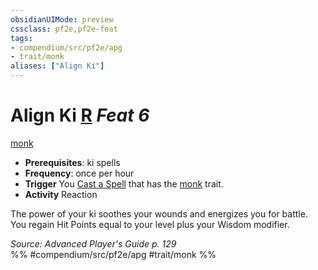 ```yaml
---
obsidianUIMode: preview
cssclass: pf2e,pf2e-feat
tags:
- compendium/src/pf2e/apg
- trait/monk
aliases: ["Align Ki"]
---
```

# Align Ki  [R](../../Rules/core-rulebook/chapter-9-playing-the-game.md#Actions "Reaction") *Feat 6*  
[monk](../../Rules/traits/monk.md)  

- **Prerequisites**: ki spells
- **Frequency**: once per hour
- **Trigger** You [Cast a Spell](../../Rules/actions/cast-a-spell.md) that has the [monk](../../Rules/traits/monk.md) trait.
- **Activity** Reaction

The power of your ki soothes your wounds and energizes you for battle. You regain Hit Points equal to your level plus your Wisdom modifier.

*Source: Advanced Player's Guide p. 129*  
%% #compendium/src/pf2e/apg #trait/monk %%